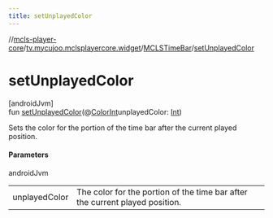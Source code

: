 ```yaml
---
title: setUnplayedColor
---
```

//[mcls-player-core](../../../index.html)/[tv.mycujoo.mclsplayercore.widget](../index.html)/[MCLSTimeBar](index.html)/[setUnplayedColor](set-unplayed-color.html)



# setUnplayedColor



[androidJvm]\
fun [setUnplayedColor](set-unplayed-color.html)(@[ColorInt](https://developer.android.com/reference/kotlin/androidx/annotation/ColorInt.html)unplayedColor: [Int](https://kotlinlang.org/api/latest/jvm/stdlib/kotlin/-int/index.html))



Sets the color for the portion of the time bar after the current played position.



#### Parameters


androidJvm

| | |
|---|---|
| unplayedColor | The color for the portion of the time bar after the current played position. |




